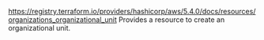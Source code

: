 https://registry.terraform.io/providers/hashicorp/aws/5.4.0/docs/resources/organizations_organizational_unit
Provides a resource to create an organizational unit.